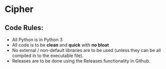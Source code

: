 # Cipher

## Code Rules:

* All Python is in Python 3
* All code is to be __clean__ and __quick__ with __no bloat__
* No external / non-default libraries are to be used (unless they can be all compiled in to the executable file).
* Releases are to be done using the Releases functionality in Github.